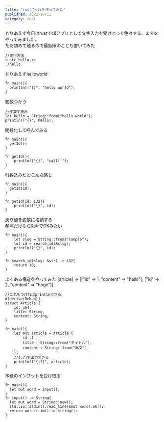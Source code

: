 ```yaml
---
title: "rustでcliを作ってみた"
published: 2022-10-11
category: rust
---
```


とりあえず今日はrustでcliアプリとして文字入力を受けとって色々する。までをやってみました。  
ただ初めて触るので最低限のことも書いてみた

```
//実行方法
rustc hello.rs 
./hello
```

とりあえずhelloworld
```
fn main(){
  println!("{}", "hello world");
}
```

変数つかう
```
//変数で表示
let hello = String::from("hello world");
println!("{}", hello);
```
  
関数化して呼んでみる
```
fn main(){
  getId();
}

fn getId(){
    println!("{}", "call!!");
}

```
  
引数込みだとこんな感じ
```
fn main(){
  getId(10);
}

fn getId(id: i32){
    println!("{}", id);
}
```

戻り値を変数に格納する  
参照だけなら&strでOKみたい  
```
fn main(){
    let slug = String::from("sample");
    let id = search_id(&slug);
    println!("{}", id);
}

fn search_id(slug: &str) -> i32{
    return 10;
}
```

よくある構造をやってみた
[article] => [["id" => 1, "content" => "hello"], ["id" => 2, "content" => "hoge"]]
```
//これをつければprintlnできる
#[derive(Debug)]
struct Article {
    id: u64,
    title: String,
    content: String,
}

fn main(){
    let mut article = Article {
        id :1 ,
        title : String::from("タイトル"),
        content : String::from("本文"),
    };
    //{:?}で出力できる
    println!("{:?}", article);
}
```

本題のインプットを受け取る
```
fn main(){
  let mut word = input();
}
fn input() -> String{
  let mut word = String::new();
  std::io::stdin().read_line(&mut word).ok();
  return word.trim().to_string();
}
```